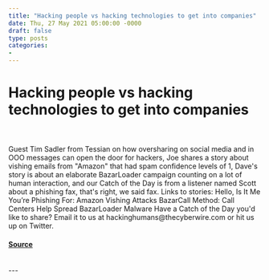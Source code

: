 ```yaml
---
title: "Hacking people vs hacking technologies to get into companies"
date: Thu, 27 May 2021 05:00:00 -0000
draft: false
type: posts
categories: 
- 
---
```

# Hacking people vs hacking technologies to get into companies

<br/>

<br/>
Guest Tim Sadler from Tessian on how oversharing on social media and in OOO messages can open the door for hackers, Joe shares a story about vishing emails from "Amazon" that had spam confidence levels of 1, Dave's story is about an elaborate BazarLoader campaign counting on a lot of human interaction, and our Catch of the Day is from a listener named Scott about a phishing fax, that's right, we said fax. Links to stories: Hello, Is It Me You’re Phishing For: Amazon Vishing Attacks BazarCall Method: Call Centers Help Spread BazarLoader Malware Have a Catch of the Day you'd like to share? Email it to us at hackinghumans@thecyberwire.com or hit us up on Twitter.

#### [Source](https://thecyberwire.com/podcasts/hacking-humans/149/notes)

<br/>
---
